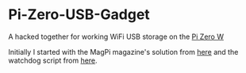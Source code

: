 # Pi-Zero-USB-Gadget
A hacked together for working WiFi USB storage on the [Pi Zero W](https://amzn.to/2U75sE1)

Initially I started with the MagPi magazine's solution from [here](https://magpi.raspberrypi.org/articles/pi-zero-w-smart-usb-flash-drive) and the watchdog script from [here](http://rpf.io/usbzw).